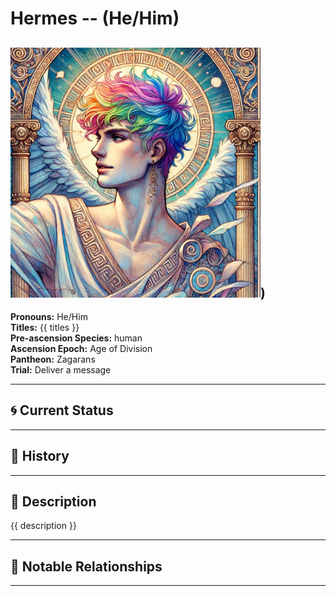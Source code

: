 # Hermes  --  (He/Him)

<!-- Optional  -->
<img src="Hermes.jpg" alt="Hermes" style="width:400px;"/>)
---

**Pronouns:** He/Him  
**Titles:** {{ titles }}  
**Pre-ascension Species:** human  
**Ascension Epoch:** Age of Division  
**Pantheon:** Zagarans  
**Trial:** Deliver a message

---

## 🌀 Current Status


---

## 📜 History


---

## 🧠 Description
{{ description }}

---

## 🧩 Notable Relationships

---
